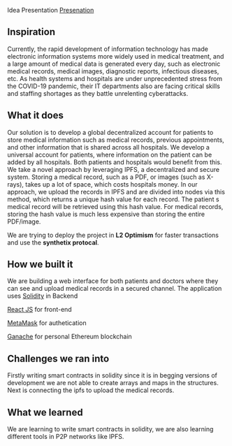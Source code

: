 Idea Presentation
[Presenation](https://www.canva.com/design/DAE963Wmbjs/kZgyiRKt_1TGDvCRTAyTjQ/view?utm_content=DAE963Wmbjs&utm_campaign=designshare&utm_medium=link2&utm_source=sharebutton)

## Inspiration

Currently, the rapid development of information technology has made electronic information systems more widely used in medical treatment, and a large amount of medical data is generated every day, such as electronic medical records, medical images, diagnostic reports, infectious diseases, etc. As health systems and hospitals are under unprecedented stress from the COVID-19 pandemic, their IT departments also are facing critical skills and staffing shortages as they battle unrelenting cyberattacks.

## What it does

Our solution is to develop a global decentralized account for patients to store medical information such as medical records, previous appointments, and other information that is shared across all hospitals. We develop a universal account for patients, where information on the patient can be added by all hospitals. Both patients and hospitals would benefit from this.
We take a novel approach by leveraging IPFS, a decentralized and secure system. Storing a medical record, such as a PDF, or images (such as X-rays), takes up a lot of space, which costs hospitals money. In our approach, we upload the records in IPFS and are divided into nodes via this method, which returns a unique hash value for each record. The patient s medical record will be retrieved using this hash value. For medical records, storing the hash value is much less expensive than storing the entire PDF/image.

We are trying to deploy the project in **L2 Optimism** for faster transactions and use the **synthetix protocal**.

## How we built it

We are building a web interface for both patients and doctors where they can see and upload medical records in a secured channel.
The application uses
[Solidity](https://docs.soliditylang.org/en/v0.8.13/) in Backend

[React JS](https://reactjs.org/) for front-end

[MetaMask](https://metamask.io/) for authetication

[Ganache](https://trufflesuite.com/ganache/) for personal Ethereum blockchain

## Challenges we ran into

Firstly writing smart contracts in solidity since it is in begging versions of development we are not able to create arrays and maps in the structures.
Next is connecting the ipfs to upload the medical records.

## What we learned

We are learning to write smart contracts in solidity, we are also learning different tools in P2P networks like IPFS.
